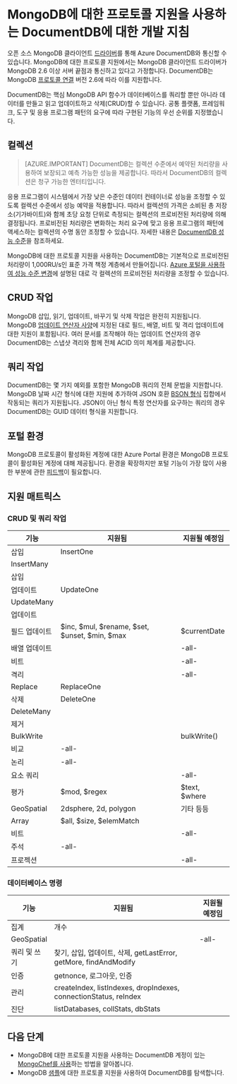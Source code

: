 <properties 
	pageTitle="MongoDB에 대한 프로토콜 지원을 사용하는 DocumentDB에 대한 개발 지침 미리 보기 | Microsoft Azure" 
	description="MongoDB에 대한 프로토콜 지원을 사용하는 DocumentDB에 대한 개발 지침 미리 보기에 대해 알아봅니다. 지금 미리 보기로 제공됩니다." 
	services="documentdb" 
	authors="andrewhoh" 
	manager="jhubbard" 
	editor="" 
	documentationCenter=""/>

<tags 
	ms.service="documentdb" 
	ms.workload="data-services" 
	ms.tgt_pltfrm="na" 
	ms.devlang="na" 
	ms.topic="article" 
	ms.date="09/15/2016" 
	ms.author="anhoh"/>

# MongoDB에 대한 프로토콜 지원을 사용하는 DocumentDB에 대한 개발 지침

오픈 소스 MongoDB 클라이언트 [드라이버](https://docs.mongodb.org/ecosystem/drivers/)를 통해 Azure DocumentDB와 통신할 수 있습니다. MongoDB에 대한 프로토콜 지원에서는 MongoDB 클라이언트 드라이버가 MongoDB 2.6 이상 서버 끝점과 통신하고 있다고 가정합니다. DocumentDB는 MongoDB [프로토콜 연결](https://docs.mongodb.org/manual/reference/mongodb-wire-protocol/) 버전 2.6에 따라 이를 지원합니다.

DocumentDB는 핵심 MongoDB API 함수가 데이터베이스를 쿼리할 뿐만 아니라 데이터를 만들고 읽고 업데이트하고 삭제(CRUD)할 수 있습니다. 공통 플랫폼, 프레임워크, 도구 및 응용 프로그램 패턴의 요구에 따라 구현된 기능의 우선 순위를 지정했습니다.

## 컬렉션

> [AZURE.IMPORTANT] DocumentDB는 컬렉션 수준에서 예약된 처리량을 사용하여 보장되고 예측 가능한 성능을 제공합니다. 따라서 DocumentDB의 컬렉션은 청구 가능한 엔터티입니다.

응용 프로그램이 시스템에서 가장 낮은 수준인 데이터 컨테이너로 성능을 조정할 수 있도록 컬렉션 수준에서 성능 예약을 적용합니다. 따라서 컬렉션의 가격은 소비된 총 저장소(기가바이트)와 함께 초당 요청 단위로 측정되는 컬렉션의 프로비전된 처리량에 의해 결정됩니다. 프로비전된 처리량은 변화하는 처리 요구에 맞고 응용 프로그램의 패턴에 액세스하는 컬렉션의 수명 동안 조정할 수 있습니다. 자세한 내용은 [DocumentDB 성능 수준](documentdb-performance-levels.md)을 참조하세요.

MongoDB에 대한 프로토콜 지원을 사용하는 DocumentDB는 기본적으로 프로비전된 처리량이 1,000RU/s인 표준 가격 책정 계층에서 만들어집니다. [Azure 포털을 사용하여 성능 수준 변경](documentdb-performance-levels.md#changing-performance-levels-using-the-azure-portal)에 설명된 대로 각 컬렉션의 프로비전된 처리량을 조정할 수 있습니다.

## CRUD 작업

MongoDB 삽입, 읽기, 업데이트, 바꾸기 및 삭제 작업은 완전히 지원됩니다. MongoDB [업데이트 연산자 사양](https://docs.mongodb.org/manual/reference/operator/update/)에 지정된 대로 필드, 배열, 비트 및 격리 업데이트에 대한 지원이 포함됩니다. 여러 문서를 조작해야 하는 업데이트 연산자의 경우 DocumentDB는 스냅샷 격리와 함께 전체 ACID 의미 체계를 제공합니다.

## 쿼리 작업

DocumentDB는 몇 가지 예외를 포함한 MongoDB 쿼리의 전체 문법을 지원합니다. MongoDB 날짜 시간 형식에 대한 지원에 추가하여 JSON 호환 [BSON 형식](https://docs.mongodb.org/manual/reference/bson-types/) 집합에서 작동되는 쿼리가 지원됩니다. JSON이 아닌 형식 특정 연산자를 요구하는 쿼리의 경우 DocumentDB는 GUID 데이터 형식을 지원합니다.

## 포털 환경
MongoDB 프로토콜이 활성화된 계정에 대한 Azure Portal 환경은 MongoDB 프로토콜이 활성화된 계정에 대해 제공됩니다. 환경을 확장하지만 포털 기능이 가장 많이 사용한 부분에 관한 [피드백](mailto:askdocdb@microsoft.com?subject=DocumentDB%20Protocol%20Support%20for%20MongoDB%20Preview%20Portal%20Experience)이 필요합니다.

## 지원 매트릭스


### CRUD 및 쿼리 작업

기능|지원됨|지원될 예정임
---|---|---
삽입|InsertOne| 
 |InsertMany| 
 |삽입| 
업데이트|UpdateOne| 
 |UpdateMany| 
 |업데이트| 
필드 업데이트|$inc, $mul, $rename, $set, $unset, $min, $max|$currentDate| 
배열 업데이트| |-all-
비트| |-all-
격리| |-all-
Replace|ReplaceOne| 
삭제|DeleteOne | 
 |DeleteMany| 
 |제거| 
BulkWrite| |bulkWrite()
비교|-all-| 
논리|-all-| 
요소 쿼리| |-all-
평가|$mod, $regex |$text, $where
GeoSpatial|2dsphere, 2d, polygon|기타 등등
Array|$all, $size, $elemMatch|
비트| |-all-
주석|-all-| 
프로젝션| |-all-


### 데이터베이스 명령

기능|지원됨|지원될 예정임
---|---|---
집계|개수| 
GeoSpatial| |-all-
쿼리 및 쓰기|찾기, 삽입, 업데이트, 삭제, getLastError, getMore, findAndModify| 
인증|getnonce, 로그아웃, 인증| 
관리|createIndex, listIndexes, dropIndexes, connectionStatus, reIndex| 
진단|listDatabases, collStats, dbStats| 

## 다음 단계

- MongoDB에 대한 프로토콜 지원을 사용하는 DocumentDB 계정이 있는 [MongoChef를 사용](documentdb-mongodb-mongochef.md)하는 방법을 알아봅니다.
- MongoDB [샘플](documentdb-mongodb-samples.md)에 대한 프로토콜 지원을 사용하여 DocumentDB를 탐색합니다.

 

<!---HONumber=AcomDC_0921_2016-->